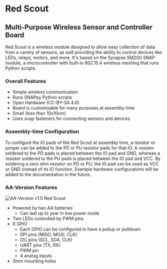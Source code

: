 # Red Scout
## Multi-Purpose Wireless Sensor and Controller Board
Red Scout is a wireless module designed to allow easy collection of data from a variety of sensors, as well providing the ability to control devices like LEDs, relays, motors, and more. It's based on the Synapse SM200 SNAP module, a microcontroller with built-in 802.15.4 wireless meshing that runs Python scripts.

### Overall Features
- Simple wireless communication
- Runs SNAPpy Python scripts
- Open Hardware (CC-BY-SA 4.0)
- Board is customizable for many purposes at assembly time
- Small (less than 10x10cm)
- Uses snap fasteners for connecting sensors and devices

### Assembly-time Configuration
To configure the IO pads of the Red Scout at assembly time, a resistor or jumper can be added to the PD or PU resistor pads for that IO. A resistor soldered to the PD pads is placed between the IO pad and GND, whereas a resistor soldered to the PU pads is placed between the IO pad and VCC. By soldering a zero ohm resistor on PD or PU, the IO pad can be used as VCC or GND instead of its IO function. Example hardware configurations will be added to the documentation in the future.

### AA-Version Features
![AA-Version v1.0 Red Scout](https://cloud.githubusercontent.com/assets/1317406/6549054/dcc10e6e-c5d9-11e4-8e45-32023bc82370.png)
- Powered by two AA batteries
  - Can last up to year in low power mode
- Two LEDs controlled by PWM pins
- 8 GPIO
  - Each GPIO can be configured to have a pullup or pulldown
  - SPI pins (MISO, MOSI, CLK)
  - I2C pins (SCL, SDA, CLK)
  - UART pins (TX, RX)
  - PWM pin
  - 4 analog inputs
- 3mm mounting holes
